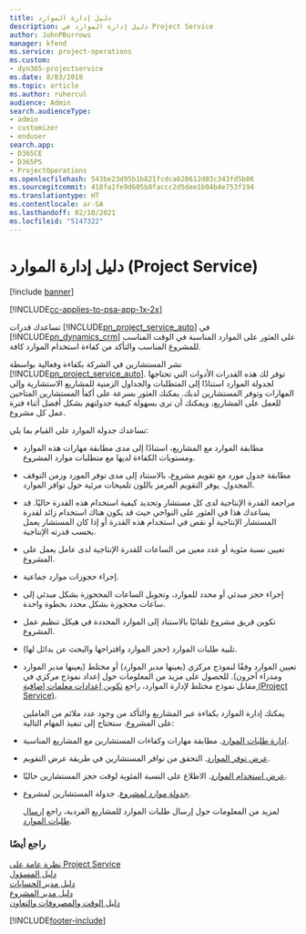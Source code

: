 ```yaml
---
title: دليل إدارة الموارد
description: دليل إدارة الموارد في Project Service
author: JohnPBurrows
manager: kfend
ms.service: project-operations
ms.custom:
- dyn365-projectservice
ms.date: 8/03/2018
ms.topic: article
ms.author: ruhercul
audience: Admin
search.audienceType:
- admin
- customizer
- enduser
search.app:
- D365CE
- D365PS
- ProjectOperations
ms.openlocfilehash: 543be23d95b1b821fcdca628612d03c343fd5b06
ms.sourcegitcommit: 418fa1fe9d605b8faccc2d5dee1b04b4e753f194
ms.translationtype: HT
ms.contentlocale: ar-SA
ms.lasthandoff: 02/10/2021
ms.locfileid: "5147322"
---
```

# <a name="resource-manager-guide-project-service"></a>دليل إدارة الموارد (Project Service)

[!include [banner](../includes/psa-now-project-operations.md)]

[!INCLUDE[cc-applies-to-psa-app-1x-2x](../includes/cc-applies-to-psa-app-1x-2x.md)]

تساعدك قدرات [!INCLUDE[pn_project_service_auto](../includes/pn-project-service-auto.md)] في [!INCLUDE[pn_dynamics_crm](../includes/pn-dynamics-crm.md)] على العثور على الموارد المناسبة في الوقت المناسب للمشروع المناسب والتأكد من كفاءة استخدام الموارد كافة.  
  
 نشر المستشارين في الشركة بكفاءة وفعالية بواسطة [!INCLUDE[pn_project_service_auto](../includes/pn-project-service-auto.md)]. توفر لك هذه القدرات الأدوات التي تحتاجها لجدولة الموارد استنادًا إلى المتطلبات والجداول الزمنية للمشاريع الاستشارية وإلى المهارات وتوفر المستشارين لديك. يمكنك العثور بسرعة على أكفأ المستشارين المتاحين للعمل على المشاريع، ويمكنك أن ترى بسهولة كيفية جدولتهم بشكل أفضل أثناء فترة عمل كل مشروع.  
  
 تساعدك جدولة الموارد على القيام بما يلي:  
  
- مطابقة الموارد مع المشاريع، استنادًا إلى مدى مطابقة مهارات هذه الموارد ومستويات الكفاءة لديها مع متطلبات موارد المشروع.  
  
- مطابقة جدول مورد مع تقويم مشروع، بالاستناد إلى مدى توفر المورد وزمن التوقف المجدول. يوفر التقويم المرمز باللون تلميحات مرئية حول توافر الموارد.  
  
- مراجعة القدرة الإنتاجية لدى كل مستشار وتحديد كيفية استخدام هذه القدرة حاليًا. قد يساعدك هذا في العثور على النواحي حيث قد يكون هناك استخدام زائد لقدرة المستشار الإنتاجية أو نقص في استخدام هذه القدرة أو إذا كان المستشار يعمل بحسب قدرته الإنتاجية.  
  
- تعيين نسبة مئوية أو عدد معين من الساعات للقدرة الإنتاجية لدى عامل يعمل على المشروع.  
  
- إجراء حجوزات موارد جماعية.  
  
- إجراء حجز مبدئي أو محدد للموارد، وتحويل الساعات المحجوزة بشكل مبدئي إلى ساعات محجوزة بشكل محدد بخطوة واحدة.  
  
- تكوين فريق مشروع تلقائيًا بالاستناد إلى الموارد المحددة في هيكل تنظيم عمل المشروع.  
  
- تلبية طلبات الموارد (حجز الموارد واقتراحها والبحث عن بدائل لها).  
  
- تعيين الموارد وفقًا لنموذج مركزي (يعينها مدير الموارد) أو مختلط (يعينها مدير الموارد ومدراء آخرون). للحصول على مزيد من المعلومات حول إعداد نموذج مركزي في مقابل نموذج مختلط لإدارة الموارد، راجع [تكوين إعدادات معلمات إضافية‬ (Project Service)](../psa/configure-additional-parameters-settings.md).  
  
  يمكنك إدارة الموارد بكفاءة عبر المشاريع والتأكد من وجود عدد ملائم من العاملين على المشروع. ستحتاج إلى تنفيذ المهام التالية:  
  
- [إدارة طلبات الموارد](../psa/manage-resource-requests.md). مطابقة مهارات وكفاءات المستشارين مع المشاريع المناسبة.  
  
- [عرض توفر الموارد](../psa/view-resource-availability.md). التحقق من توافر المستشارين في طريقة عرض التقويم.  
  
- [عرض استخدام الموارد](../psa/view-resource-utilization.md). الاطلاع على النسبة المئوية لوقت حجز المستشارين حاليًا.  
  
- [جدولة موارد لمشروع](../psa/schedule-resources-project.md). جدولة المستشارين لمشروع.  
  
  لمزيد من المعلومات حول إرسال طلبات الموارد للمشاريع الفردية، راجع [إرسال طلبات الموارد](../psa/submit-resource-requests.md).  
  
### <a name="see-also"></a>راجع أيضًا  
 [نظرة عامة على Project Service](../psa/overview.md)   
 [دليل المسؤول](../psa/admin-guide.md)   
 [دليل مدير الحسابات](../psa/account-manager-guide.md)   
 [دليل مدير المشروع](../psa/project-manager-guide.md)   
 [دليل الوقت والمصروفات والتعاون](../psa/time-expense-collaboration-guide.md)


[!INCLUDE[footer-include](../includes/footer-banner.md)]